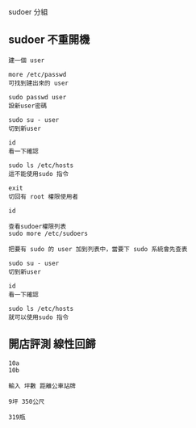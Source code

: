 

sudoer
分組



## sudoer 不重開機
```
建一個 user

more /etc/passwd
可找到建出來的 user

sudo passwd user
設新user密碼

sudo su - user
切到新user 

id
看一下確認

sudo ls /etc/hosts
這不能使用sudo 指令

exit
切回有 root 權限使用者

id

查看sudoer權限列表
sudo more /etc/sudoers

把要有 sudo 的 user 加到列表中，當要下 sudo 系統會先查表

sudo su - user
切到新user 

id
看一下確認

sudo ls /etc/hosts
就可以使用sudo 指令
```



## 開店評測 線性回歸
```
10a
10b

輸入 坪數 距離公車站牌

9坪 350公尺 

319瓶
```













